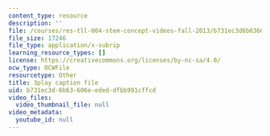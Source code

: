 ```yaml
---
content_type: resource
description: ''
file: /courses/res-tll-004-stem-concept-videos-fall-2013/b731ec3d6b63606eededdfbb991cffcd_jwfeVqhqEB8.srt
file_size: 17246
file_type: application/x-subrip
learning_resource_types: []
license: https://creativecommons.org/licenses/by-nc-sa/4.0/
ocw_type: OCWFile
resourcetype: Other
title: 3play caption file
uid: b731ec3d-6b63-606e-eded-dfbb991cffcd
video_files:
  video_thumbnail_file: null
video_metadata:
  youtube_id: null
---
```

